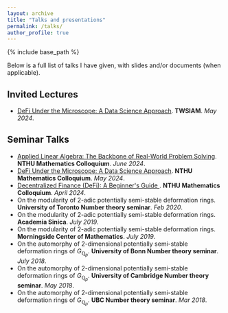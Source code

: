 ```yaml
---
layout: archive
title: "Talks and presentations"
permalink: /talks/
author_profile: true
---
```

{% include base_path %}

Below is a full list of talks I have given, with slides and/or documents (when applicable).

## Invited Lectures
* [DeFi Under the Microscope: A Data Science Approach](DeFI_data_science.pdf). **TWSIAM**. *May 2024*.

## Seminar Talks
* [Applied Linear Algebra: The Backbone of Real-World Problem Solving](https://hackmd.io/@e41406/HycRq9OVA). **NTHU Mathematics Colloquium**. *June 2024*.
* [DeFi Under the Microscope: A Data Science Approach](https://hackmd.io/@e41406/HkJEgyRW0). **NTHU Mathematics Colloquium**. *May 2024*.
* [Decentralized Finance (DeFi): A Beginner's Guide	](DeFi_intro.pdf). **NTHU Mathematics Colloquium**. *April 2024*.
* On the modularity of 2-adic potentially semi-stable deformation rings. **University of Toronto Number theory seminar**. *Feb 2020*.
* On the modularity of 2-adic potentially semi-stable deformation rings. **Academia Sinica**. *July 2019*.
* On the modularity of 2-adic potentially semi-stable deformation rings. **Morningside Center of Mathematics**. *July 2019*.
* On the automorphy of 2-dimensional potentially semi-stable deformation rings of $G_{\mathbb{Q}_p}$. **University of Bonn Number theory seminar**. *July 2018*.
* On the automorphy of 2-dimensional potentially semi-stable deformation rings of $G_{\mathbb{Q}_p}$. **University of Cambridge Number theory seminar**. *May 2018*.
* On the automorphy of 2-dimensional potentially semi-stable deformation rings of $G_{\mathbb{Q}_p}$. **UBC Number theory seminar**. *Mar 2018*.
